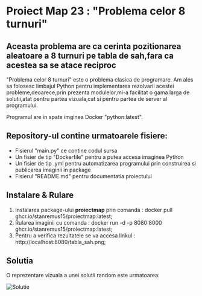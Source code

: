 # Proiect Map 23 : "Problema celor 8 turnuri"

## Aceasta problema are ca cerinta pozitionarea aleatoare a 8 turnuri pe tabla de sah,fara ca acestea sa se atace reciproc

"Problema celor 8 turnuri" este o problema clasica de programare. Am ales sa folosesc limbajul Python pentru implementarea rezolvarii
acestei probleme,deoarece,prin prezenta modulelor,mi-a facilitat o gama larga de solutii,atat pentru partea vizuala,cat si pentru partea
de server al programului.

Programul are in spate imginea Docker "python:latest".

## Repository-ul contine urmatoarele fisiere:

* Fisierul "main.py" ce contine codul sursa
* Un fisier de tip "Dockerfile" pentru a putea accesa imaginea Python
* Un fisier de tip .yml pentru automatizarea programului prin construirea si publicarea imaginii in package
* Fisierul "README.md" pentru documentatia proiectului


## Instalare & Rulare

1. Instalarea package-ului **proiectmap** prin comanda : docker pull ghcr.io/stanremus15/proiectmap:latest;
2. Rularea imaginii cu comanda : docker run -d -p 8080:8000 ghcr.io/stanremus15/proiectmap:latest;
3. Pentru a verifica rezultatele se va accesa linkul : http://localhost:8080/tabla_sah.png;

## Solutia

O reprezentare vizuala a unei solutii random este urmatoarea:

 ![Solutie](screen1.jpg)
